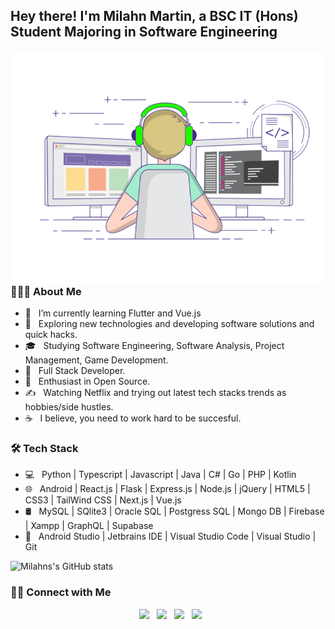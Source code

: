 
        
<h2> Hey there! I'm Milahn Martin, a BSC IT (Hons) Student Majoring in Software Engineering</h2>
<img align="right" alt="GIF" src="https://raw.githubusercontent.com/devSouvik/devSouvik/master/gif3.gif" width="500"/>

<h3> 👨🏻‍💻 About Me </h3>

- 🔭 &nbsp; I’m currently learning Flutter and Vue.js
- 🤔 &nbsp; Exploring new technologies and developing software solutions and quick hacks.
- 🎓 &nbsp; Studying Software Engineering, Software Analysis, Project Management, Game Development.
- 💼 &nbsp; Full Stack Developer.
- 🌱 &nbsp; Enthusiast in Open Source.
- ✍️ &nbsp; Watching Netflix and trying out latest tech stacks trends as hobbies/side hustles.
- ☕ &nbsp; I believe, you need to work hard to be succesful. 

<h3>🛠 Tech Stack</h3>

- 💻 &nbsp; Python | Typescript | Javascript | Java | C# | Go | PHP | Kotlin
- 🌐 &nbsp; Android | React.js | Flask | Express.js | Node.js | jQuery | HTML5 | CSS3 | TailWind CSS | Next.js | Vue.js
- 🛢 &nbsp; MySQL | SQlite3 | Oracle SQL | Postgress SQL | Mongo DB | Firebase | Xampp | GraphQL | Supabase
- 🔧 &nbsp; Android Studio | Jetbrains IDE | Visual Studio Code | Visual Studio | Git


![Milahns's GitHub stats](https://github-readme-stats.vercel.app/api?username=milahnmartin&theme=default&show_icons=true)

<h3> 🤝🏻 Connect with Me </h3>

<p align="center">
&nbsp; <a href="https://twitter.com/ultrafyy" target="_blank" rel="noopener noreferrer"><img src="https://img.icons8.com/plasticine/100/000000/twitter.png" width="50" /></a>  
&nbsp; <a href="https://www.instagram.com/milahnmartin/" target="_blank" rel="noopener noreferrer"><img src="https://img.icons8.com/plasticine/100/000000/instagram-new.png" width="50" /></a>  
&nbsp; <a href="https://www.linkedin.com/in/milahn-martin-376416203/" target="_blank" rel="noopener noreferrer"><img src="https://img.icons8.com/plasticine/100/000000/linkedin.png" width="50" /></a>
&nbsp; <a href="mailto:milahnmartin.develop@gmail.com" target="_blank" rel="noopener noreferrer"><img src="https://img.icons8.com/plasticine/100/000000/gmail.png"  width="50" /></a>
</p>
